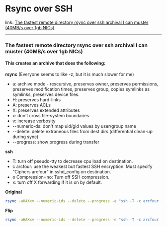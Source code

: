 # Rsync over SSH

link: [The fastest remote directory rsync over ssh archival I can muster (40MB/s over 1gb NICs)](https://gist.github.com/KartikTalwar/4393116)

---

### The fastest remote directory rsync over ssh archival I can muster (40MB/s over 1gb NICs)

#### This creates an archive that does the following:

**rsync**
(Everyone seems to like -z, but it is much slower for me)

- a: archive mode - rescursive, preserves owner, preserves permissions, preserves modification times, preserves group, copies symlinks as symlinks, preserves device files.
- H: preserves hard-links
- A: preserves ACLs
- X: preserves extended attributes
- x: don't cross file-system boundaries
- v: increase verbosity
- --numeric-ds: don't map uid/gid values by user/group name
- --delete: delete extraneous files from dest dirs (differential clean-up during sync)
- --progress: show progress during transfer

**ssh**
- T: turn off pseudo-tty to decrease cpu load on destination.
- c arcfour: use the weakest but fastest SSH encryption. Must specify "Ciphers arcfour" in sshd_config on destination.
- o Compression=no: Turn off SSH compression.
- x: turn off X forwarding if it is on by default.

**Original**

```sh
rsync -aHAXxv --numeric-ids --delete --progress -e "ssh -T -c arcfour -o Compression=no -x" user@<source>:<source_dir> <dest_dir>
```


**Flip** 

```sh
rsync -aHAXxv --numeric-ids --delete --progress -e "ssh -T -c arcfour -o Compression=no -x" [source_dir] [dest_host:/dest_dir]
```
